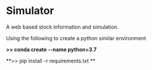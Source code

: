 # Simulator

A web based stock information and simulation. 



Using the following to create a python similar environment

**>> conda create --name python=3.7**

**>> pip install -r requirements.txt **